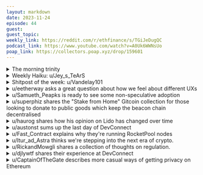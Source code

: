 ```yaml
---
layout: markdown
date: 2023-11-24
episode: 44
guest: 
guest_topic: 
weekly_link: https://reddit.com/r/ethfinance/s/TGiJeDugQC
podcast_link: https://www.youtube.com/watch?v=A0Uk6WWNsUo
poap_link: https://collectors.poap.xyz/drop/159601
---
```



<details markdown=1>
<summary>The morning trinity</summary>
[View on Reddit →](https://reddit.com/r/ethfinance/comments/182l6a4/comment/kaja7ll/)

[u/LeagueGreedy](https://reddit.com/u/LeagueGreedy)

> Ethereum

[u/wordlemcgee](https://reddit.com/u/wordlemcgee)

> $2070.65

[u/usesbinkvideo](https://reddit.com/u/usesbinkvideo)

> 88,530 hodlers subscribed (+5)

[u/FrenktheTank](https://reddit.com/u/FrenktheTank)

> 0.0554

</details>
<details markdown=1>
<summary>Weekly Haiku: u/Jey_s_TeArS</summary>
[View on Reddit →](https://reddit.com/r/ethfinance/comments/181udkk/comment/kai12z7/)

*Flash loan imbiber,*

*Liquidity in Kyber,*

*Oracle briber.*

</details>
<details markdown=1>
<summary>Shitpost of the week: u/Vandelay101</summary>
[View on Reddit →](https://reddit.com/r/ethfinance/comments/1812a9r/comment/kacw7rk/)

Just finished a nice run through the woods. It just occurred to me that I am front-running the pounds I am about to put on tomorrow, the next day, and the day after that. I'm also mulling over my turkey fulfillment thesis and adjusting my risk appetite accordingly.

</details>
<details markdown=1>
<summary>u/eetherway asks a great question about how we feel about different UXs</summary>
[View on Reddit →](https://reddit.com/r/ethfinance/comments/17wfnq9/daily_general_discussion_november_16_2023/k9jsui5/)

To all the experienced blockchain users: As we witness improvements in user experience, particularly in wallet interfaces, do you feel apprehensive when using wallets or dapps that offer a more streamlined, Web2-like account creation and management process?

I've noticed that some users, especially in the Influence community, are apprehensive about creating new accounts or using accounts that are set up with an email.

Both Argent and Braavos, the current wallets on StarkNet, that are users interact with, utilize account abstraction, enabling and introducing features that I believe are crucial for bringing the next billion users to blockchain. Yet, this ease of use can sometimes be met with skepticism from existing users. I'm keen to hear your perspectives on this.

</details>
<details markdown=1>
<summary>u/Samueth_Peapks is ready to see some non-speculative adoption</summary>
[View on Reddit →](https://reddit.com/r/ethfinance/comments/17x8g4p/daily_general_discussion_november_17_2023/k9miyma/)

Should we be surprised at the speed with which the ecosystem has encountered a new wave of toxic tribal bickering? No, because compared to the end of the last cycle nothing has materially changed. There has been scaling progress but it is not finished by any means, and e.g. UX is as trash as ever etc.

ETFs are said to be around the corner, but the type of demand they represent is the same kind we are familiar with. Speculative, cyclical demand. Only now it's in a tax free wrapper! Don't get me wrong, the level of incremental increase in demand could be substantial, but i contend it will not change the dynamics of the crypto ecosystem. So if nothing has changed, we should not expect the nature of the next cycle to have changed. One slight difference is that at this time, the remaining market participants are certainly feeling less flush than they were in the heady days of 2021. Hence the rabid zero sum thinking we see amongst us (well, mainly twitter). At this point we all know the drill, some new and useless protocol or project will make 1000x returns for the few people who rolled the dice early, and many more will volunteer themselves as exit liquidity. 

Crypto has absolutely *nailed* the speculative use case; we do not need, and personally I am not interested in, any more. Games, quests, ponzis, whatever it is, it is all ultimately a waste of time, representing only a desperate grab for each others capital. What I think we crave, and what I am sitting here quietly waiting for, is utility. Yes, this is a 2017 era discussion, but nothing has changed since then. Large, non-speculative, non cyclical, fucking boring. Something that you would do anyway, even in a bear market, or if fees have increased a bit. Something that does not require a funny name for people to use. Something that companies or people will use due to economic gravity rather than hoping number goes up. 

Are these use cases possible? I believe so, so I guess I was incorrect to say that I am done with speculation. I'm still hopeful that blockchains can be used for e.g. supply chains, or something else like that. Why? because with something like this, crypto potentially has the ability to translate economies of scale away from large corporations, and to empower small businesses. Fewer bosses - ace! Not zero sum - ace!

Not all problems need to be solved to open up utility. E.g. a business use case will rely less on UX than a consumer use case. The type of demand I am talking about probably only cares about a few things (assuming the chain being used has the requisite functionality), and secure block space is premier amongst them. Ethereum represents the best potential holistic solution to all of these problems, probably via some L2 solution, primarily because of the strength of its network. Network effects are powerful, if they were not then twitter would be 6 feet under by now.  These reasons are why I have read the daily most days since early 2021. I am interested in client diversity, network health etc. Things of that nature are the means by which we create fertile soil for the future. And when the time comes we'll be glad that infrastructure has outpaced the current level of demand in the system.

</details>
<details markdown=1>
<summary>u/superphiz shares the "Stake from Home" Gitcoin collection for those looking to donate to public goods which keep the beacon chain decentralised</summary>
[View on Reddit →](https://reddit.com/r/ethfinance/comments/17x8g4p/daily_general_discussion_november_17_2023/k9n220t/)

Gitcoin invited me to develop a bundle for Grants Round 19, and I developed the [Stake from Home](https://explorer.gitcoin.co/#/projects?collectionId=stake-from-home) bundle. These 14 projects make contributions that empower individuals to run nodes and stake from home, and I strongly urge you to make a donation on gitcoin to the bundle. I'm familiar with all of the projects enough to vouch for them (on varying levels), and I'm excited for each of them to succeed.

If you don't know how gitcoin funding works: It's based on a concept called "quadratic funding", the simple premise is that the number of individual donors guides matched funds more than the amount anyone gives. So 100 people who give $1 each gets matched A LOT more than 1 person who gives $100. The moral of the story is that many hands make light work, so please go donate.

</details>
<details markdown=1>
<summary>u/haurog shares how his opinion on Lido has changed over time</summary>
[View on Reddit →](https://reddit.com/r/ethfinance/comments/17x8g4p/daily_general_discussion_november_17_2023/k9m9y95/)

Yes, economic incentives generally favours centralisation and monopols. That is the way things go. Societies try (or not) to find rules and regulations to fight against this general flaw in most modern economic systems. There are a lot of examples where societies failed to do so and have now very few monopolistic suppliers they cannot really break up anymore. There are also examples were societies managed to stop monopolistic set-ups in their track and these then are generally better off compared to societies which did not manage to do that in these specific industrial sectors.

The case with Lido, I did not really have an issue with them for a long time. My simple approach was "If they can break Ethereum it was meant to be broken". I did not judge them to be a bad actor in the space.

Nowadays I see them as a pretty ruthless actor in the space strategically gobbling up key figures and projects that make them dependent on Lido and do their bidding. At the same time they are spreading false narratives about why they are destined to win. Like "liquidity begets liquity" which automatically leads to them winning. What actually happens is that in the background they have actors (Karpatkey anyone?) making sure that steth dominance is not really threatened. They preach open and free markets, but actually do backroom deals to achieve their goal.

They also spread the narrative of being the wall against CEX staking and funnily mention a time where CEX staking had more inflow than them as the reason for it. Actually, this was as far as I remember a just a 2 weeks period in spring of 2022 where this was actually true. Again they are gaslighting the community.

They made so much money in the last 3 years, which is understandable because it is a good product. But now they can simply direct their faucet at anyone they want and more or less buy them, or a project. This is especially dangerous during the bear market where everyone is looking for funding. 

Same with the current proposal, in the first sentence the state decentralisation is the goal, but the rest of the proposal is a direct attack on the current relatively okayishly decentralised staker landscape. They love decentralisation as long as it is under their control...

Do I think Lido should be slashed rather today than tomorrow? No, definitely not, but I see them as a threat for the Ethereum ecosystem as they do not even try to hide behind a nice facade anymore.

</details>
<details markdown=1>
<summary>u/austonst sums up the last day of DevConnect</summary>
[View on Reddit →](https://reddit.com/r/ethfinance/comments/17xzw1y/daily_general_discussion_november_18_2023/k9tchdn/)

**Devconnect Day 9** ([Yesterday](https://reddit.com/r/ethfinance/comments/17x8g4p/daily_general_discussion_november_17_2023/k9nmpmg/))

The last day of Devconnect! The schedule does technically extend through Sunday, but that's just the final day of the coworking space and the ETHGlobal hackathon. I had considered doing a little bit of sightseeing in the morning, but it was raining decently hard and I would have been pretty pressured for time, so I decided against it. Instead I just went straight to the day's main event: censorship.wtf .

As you might expect, censorship.wtf was all about censorship: what are the problems and potential solutions, particularly as it pertains to Ethereum of course. The day was literally packed: between 11:00 and \~18:00 there were non-stop 20-minute talks scheduled. Not a single break, you just had to pick which talk excited you the least so you could cut out some time for a bathroom break and snacks. Using acronym "censorship resistance"=CR The content was mostly pretty good:

* Juan Benet started the day with a high-level overview of factors that help or hinder in the struggle against modern digital totalitarianism. For example, we have surveillance everywhere, propaganda via modern computing, and social credit systems. These could be co-opted to empower a totalitarian society. To stave off totalitarianism we need education, string institutions, tech for secure communications and coordination, and a strong economy. Democracies are aware of the long-term danger, but are facing some actual short-term risks that they need to balance out. IP stack, CA system, app stores, and DNS are risky. ENS, IPFS, libp2p gud.
* Vitalik Buterin talked about hardening the Ethereum ecosystem across the stack. Fun fact: one of Vitalik's addresses is banned from the main Uniswap frontend because it used Tornado Cash once long ago. Alternative frontends gud. Centralized node providers are scary, we need light clients and muliple providers for a nice 1-of-n security model. Attacks against the social layer are possible but instead of being optimizing for an objecting ("convince everyone that ETH is bad") it'll be about amplifying the worst voices on both sides to create a toxic culture. A 51% attack is not the cheapest way to break Ethereum; much easier to mess with IP, DNS, etc.
* Sreeram Kannan introduced an observability gadget for CR. The question of "how bad is censorship on Ethereum" is hard to quantify but one metric is the time to censorship resistance (TCR), e.g. on ETH you usually don't have to wait too long to get a non-censoring proposer and builder, a few slots, so maybe a TCR of 0-40 seconds? But can we make it better? Proposed tx inclusion rule: when a block is proposed it must include tx's from recent uncles which have not already been included. With that as a rule, it follows that if a transaction is censored beyond a certain time, then >1/3 of stake can be slashed.
* u/nixorokish of EthStaker explained that solo stakers are valuable for CR. A critical line of defense, even. Solo stakers make up somewhere between 35-75% of *nodes* on the network (if I heard that right), providing diversity across geography, ISP, hardware, and software. Solo stakers are engaged and fundamentally care about the network, seen in evidence that they run a more diverse set of clients than most. EthStaker working on getting the knowledge DB in more languages too. Kind of preaching to the choir here.
* Sebastian Bürgel of hopr covered the topic of IP-level privacy. We all trust Infura from time to time to: deliver correct data, not censor, not track. The first two have been okay, tracking is a problem. Uniswap is bad: even on their IPFS deployment they track your device, addresses, and all your clicks, sending them back to their servers. Even if you're running on a decentralized frontend, if you connect to someone else's EL client for data, they can see what you're doing, link your on- and off-chain identities, and potentially abuse their position to frontrun whatever you're doing.
* Toni Wahrstätter of the EF examined censorship across the PBS stack. Proposers can censor in their own proposals, or take it further and not attest to certain blocks or even try to reorg them. Figment, Kraken, and Celcius are big censoring validators. Relay censorship has gotten quite a bit better since the Merge. Builder censorship on the other hand has gotten *very* concerning, like 80% censorship. Also examined feather forking on Bitcoin (link below), which lets even a minority miner compel other miners to censor the chain. On Ethereum this attack requires 51% of validators.
* In the middle of the day, Mike Neuder of the EF led a breakout workshop where we mostly reviewed forward inclusion lists, discussed the implications, and briefly considered out-of-protocol solutions (e.g. enforced by relays). It was mostly review and getting a deeper understanding of the potential attacks, mitigations, and remaining limitations. I threw a link in the linkydoo. There are some interesting out-of-protocol options too. I covered MEV-Boost+ earlier this week, also possible for relays to enforce proposer-provided IL's or to just include transactions themselves.
* Ed Felten discussed dealine protocols: any protocols that require on-chain transactions to occur before some deadline. These transactions can be censored though a combination of malicious (or bribed via mev-boost) proposers, and reorgs of honest validators' blocks. Censor it until the deadline has passed and you can do some damage. Ed designed a test that looks at the number of missed slots recently and computes with high probability if there has been no censorship.
* Mallesh Pai of SMG presented their work on CR in on-chain auctions. They measure CR through the lens of how expensive it would be to censor a transaction. They mathematically model the cost of censorship on a blockchain and analyze the impact on on-chain auctions. In general they think it's pretty cheap to carry out attacks on them. They suggest that in each slot there should be *multiple* block proposals, which places the proposers in a sort of n-party prisoner's dilemma that should discourage censorship.
* Justin Drake gave yet another talk, this time on weak censorship. He described his "append test" for censorship: if a transaction has been floating around a while and *could have* been appended onto the previous block, it's probably censored. Also, the bigger problems than censorship-induced inclusion latency and rollup throughput is the memetic cost. CR gives credible neutrality which gives social legitimacy which gives monetary premium which gives economic security and bandwidth. The idea that Ethereum is easily censored undermines that chain. He's optimistic about the combination of encrypted mempools, ILs, MEV burn, and ePBS. Also suggested some application of MEV burn rules to ILs, suggesting that a block would only be valid if it maximizes base fees?
* In the final talk, Venkatesh Rao is thinking beyond exit and voice. "CR is completing a transaction someone does not want completed, everything else is yield farming." When conflict arises, you have the choice to simply exit, or use your voice to participate in debate and discussion. Crypto has had a strong exit bias but CR is primarily a voice problem (not sure I agree?). Exit, taken to the extreme, gives you sovereignty but leaves you alone where you're no use to anyone. Bitcoin may accept that, but Ethereum probably shouldn't. There is also a tradeoff between efficiency and thoroughness. The Ethereum community can navigate the 2d space there: the exit-voice axis and the efficiency-thoroughness axis. Where do we want to be?

I guess I'll do a final recap tomorrow. Flying out first thing in the morning back to the other side of the planet. Going to be a long trip.

</details>
<details markdown=1>
<summary>u/Fast_Contract explains why they're running RocketPool nodes</summary>
[View on Reddit →](https://reddit.com/r/ethfinance/comments/17zhsdo/daily_general_discussion_november_20_2023/ka261d0/)

I think block/mev rewards will be crazy when the next bull starts. If these etfs really are approved, and tradfi money starts flowing in, I want to maximize my chances of winning that lottery. Solo staking I had a 96% chance of getting a proposal every 2 months. Now I have that same chance every 2 weeks. Sure joining the smoothing pool is probably safer, but holding eth as is, is already a lottery ticket to me so why not really play it.

I also re-evaluated the reason I'm in eth, and that's decentralization. 
I think rocketpool is an essential key to that. By dividing my stake up into as many 8eth pools as I can, I'm allowing a few hundred eth from other people to also be staked. Looking at reth mints, the demand is definitely there for reth, and with the houston upgrade, I think the demand for node operators will grow. I kinda hate Lido. I think they're everything that's bad about crypto and capitalism. Un-restrained growth perhaps at the expense of the entire ecosystem. Rocketpool is the opposite of that and I think more people should support it.

The "stake eth on behalf" thing in Houston is particularly interesting. I can see DAOs finally putting their eth treasuries to work. Also the rpl rewards rework is interesting, because it will hopefully reward/keep those at lower collateral rates above that 10% line. 

51% of rpl is staked. The only real sell pressure is from node operators getting out. I thought that cascade would happen weeks ago, but everyone seems content to keep their stake. Even on rewards day it seems like most rpl just gets restaked right back into the system... 

If I'm interpreting things correctly, most of the remaining un-staked RPL is rpl v1. RPL v1 has basically no liquidity, no movement. These people are just sitting on their rpl, they haven't even converted to v2? That kinda removes a lot more supply from the market in my mind...

</details>
<details markdown=1>
<summary>u/Itur_ad_Astra thinks we're stepping into the next era of crypto.</summary>
[View on Reddit →](https://reddit.com/r/ethfinance/comments/180a3d0/daily_general_discussion_november_21_2023/ka7tdd7/)

Fellow Ethfinanciers...

It's weird that the market did not move today. I'd expect one last dump as a farewell. Oh well, there's plenty of time for that later. It's strange, because I feel what we witnessed today, was the end of the Wild West of cryptocurrency. The Napster Era is over, and soon, with the approval of the ETFs, the banking products, and the inflow of crypto "users", the iPod era will dawn. Nicely packaged, user friendly crypto products, ranging from tokenized stocks (registered and KYC'd strictly, of course) to JPMorgan limited edition Apple^^TM NFTs, barely holding any of the values that make crypto what it is.

The markets will soon start going up, much higher and faster than most anticipate, and I truly believe that Ethereum will be one of the winners. Droves of tourists will soon follow. Most of these people won't have the slightest idea what "keys" are, how you swap on DExes, or even what a smart contract does (It's probably something with AI in it).

Those of you that believe in something more than making money, remember why crypto exists. There are some values that are a net good for the world and need to live. The more of those carry over to TradFi, the better we'll all be.

I might be neither a crypto OG or an Ethereum veteran, but it has been an honor going through this bear with you.

Onwards!

</details>
<details markdown=1>
<summary>u/RickandMowgli shares a collection of thoughts on regulation.</summary>
[View on Reddit →](https://reddit.com/r/ethfinance/comments/180a3d0/daily_general_discussion_november_21_2023/ka8l9rp/)

Just a rambling vibes take here. 1) CZ has always been a bad actor in crypto.  He proposed rolling back the Bitcoin blockchain (doesn’t matter your thoughts on btc, this is a huge red flag of not being decentralization aligned).  BNB chain is a centralized scam vessel.  He’s clearly been commingling funds and pumping bnb, been calling it forever and you don’t need a lawsuit discovery to see it.  

So overall this is a good day for crypto.  SBF and CZ characters are hugely damaging to the space.  Frankly the CEX world is the 1 place where SEC SHOULD be active and cracking down to make sure FTX like theft of user funds never happens again.  

They are also attacking kraken and coinbase for “unregistered securities” which is complete nonsense.  

Let’s remember what these securities laws are meant to do. They’re meant to provide transparency to protect investors.  Instead we’ve gotten onerous requirements not at all designed for the modern characteristics of crypto entities that has massively stifled innovation and investment especially in the US.  

Everyone remembers ICOs negatively because they were so boom bust but actually tons of innovation came out of them and it democratized access to super early stage investing to the crypto community.  Now after the harsh and chaotic securities enforcements pretty much only VCs are getting super early stage tokens.  It’s already a reproduction of the private company market where VC has locked out the huge gains from early stage companies from retail investors.  

The best world would be where the SEC protects us from SBF CEX and only comes down on true fraud (bitconnect, luna, etc) in the decentralized space. while allowing more experimental types of daos, etc to exist (especially when they are inherently transparent like many already are).

</details>
<details markdown=1>
<summary>u/djlywtf shares their experience at DevConnect</summary>
[View on Reddit →](https://reddit.com/r/ethfinance/comments/180a3d0/daily_general_discussion_november_21_2023/ka4tue1/)

devconnect istanbul is my first crypto related summit, and due to my location it’s also my first experience meeting with people in crypto community irl

devconnect was huge, filled with people of different backgrounds and interests, startups and independent developers that share their knowledge and vision to different problems. i met many interesting people, such as nice people from zksync (hello jack hamer, albiona, alex gluchowski, sasha vlasov, and many others whose name i didn’t ask), cool independent infrastructure builders that i’d rather keep anonymous,  ilia polosukhin from near, guys from EF (by the way u/domotheus we didn’t even shake hands wtf) and rollups teams. i listened speech of many popular founders and devs - vitalik, kartik talwar, sandy peng, jordi baylina, etc etc

it was so interesting to listen to all these speeches despite the fact that i already knew a lot of what they were about :P it’s all about people that have fire in their eyes and are ready to share all their knowledge to everyone at any cost

i also participated in my first hackathon. unfortunately i got sick in the first day and had to code in the hotel, so i missed many opportunities such as finding help from sponsors (yo zksync your compiler is terrible fix it pls) and generally being inside of this unique work atmosphere, but i still made [something](https://github.com/alexhooketh/xtra-protocol). in fact i spent 20 hours straight on coding at my first hackathon ever solo without any sleep while being sick af so i think the fact that i at least impressed judges is already somewhat achievement :)

and all this is in the huge beautiful city of istanbul that charges you with emotions every day and hour. i walked like 25k+ steps there every day before devconnect started and i wasn’t even tired. people there are always ready to help you even when you don’t ask and don’t ask anything in exchange. prices in locals’ shops are always “negotiable” if you know your own worth xD public transport is really great with almost perfect coverage, istanbulkart is a great system that helps you to avoid so much brainfuck while travelling 

all this showed me how boiling and energetic 24/7 the life in the ethereum community and made me even more confident in that we do everything right. that’s why i’m bullish!

</details>
<details markdown=1>
<summary>u/CaptainOfTheGate describes more casual ways of getting privacy on Ethereum</summary>
[View on Reddit →](https://reddit.com/r/ethfinance/comments/1812a9r/daily_general_discussion_november_22_2023/kaawdeo/)

**"Casual" privacy apps**

Did you know that there are Ethereum apps that can give you a basic level of anonymity, without having to use a dedicated privacy app? Say you just want to keep people from knowing all your holdings by knowing your ENS name, these would work good. Not so good if you were doing something illegal, as a simple court order could reveal the connection between accounts. 

The major apps in this category, I believe, are the StarkEx single-app rollups. You can deposit from one address and withdraw from another. Only the StarkEx operator can see that it's the same person. For example, see [Privacy on rhino.fi](https://support.rhino.fi/en/article/privacy-on-rhinofi-a0ugb2/) for their explanation of how it works. 

There may well be other apps in this category as well (let us know if you're aware of others). For example, I've read that ParaSwap allows different deposit and withdrawal addresses, though I don't know if it's equivalent to the StarkEx rollups in this regard. 

You can see all the StarkEx rullups on [L2Beat](https://l2beat.com/scaling/summary). Use *Select stack* to filter for just the StarkEx rollups. You can then click through to the individual projects to see how much TVL they have for the token you're planning to anonymize, e.g. USDC or ETH (I believe dYdX has the most stablecoins and Sorare has the most ether). 

Of course, you could use a regular privacy protocol instead. Tornado is sanctioned for US users, however, and others could be in the future, or maybe you just don't want to appear suspicious by using a privacy protocol. I haven't checked, but I assume Tornado still has the most volume. Some other projects I've heard about are: Railgun (a lot of mentions here recently), Aztec (highly regarded, but will be deprecated next year as they work on their programmable privacy rollup), Nocturne (new), Firn (sounds terrific but new), and Houdini Swap (seen mentioned here a few times).

</details>
